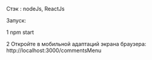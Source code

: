 
Стэк : nodeJs, ReactJs

Запуск:

  1 npm start

  2 Откройте в мобильной адаптаций экрана браузера:  http://localhost:3000/commentsMenu 

  
